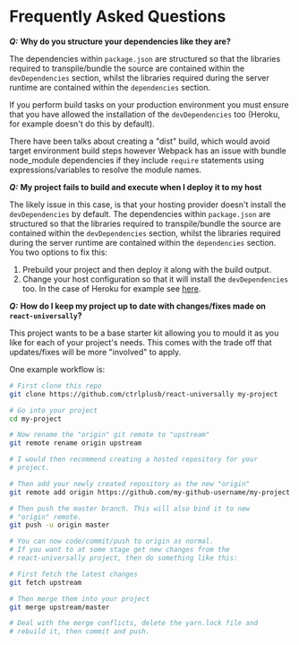 # Frequently Asked Questions

___Q:___ __Why do you structure your dependencies like they are?__

The dependencies within `package.json` are structured so that the libraries required to transpile/bundle the source are contained within the `devDependencies` section, whilst the libraries required during the server runtime are contained within the `dependencies` section.

If you perform build tasks on your production environment you must ensure that you have allowed the installation of the `devDependencies` too (Heroku, for example doesn't do this by default).

There have been talks about creating a "dist" build, which would avoid target environment build steps however Webpack has an issue with bundle node_module dependencies if they include `require` statements using expressions/variables to resolve the module names.

___Q:___ __My project fails to build and execute when I deploy it to my host__

The likely issue in this case, is that your hosting provider doesn't install the `devDependencies` by default.  The dependencies within `package.json` are structured so that the libraries required to transpile/bundle the source are contained within the `devDependencies` section, whilst the libraries required during the server runtime are contained within the `dependencies` section.
You two options to fix this:

 1. Prebuild your project and then deploy it along with the build output.
 2. Change your host configuration so that it will install the `devDependencies` too.  In the case of Heroku for example see [here](https://devcenter.heroku.com/articles/nodejs-support#devdependencies).

___Q:___ __How do I keep my project up to date with changes/fixes made on `react-universally`?__

This project wants to be a base starter kit allowing you to mould it as you like for each of your project's needs.  This comes with the trade off that updates/fixes will be more "involved" to apply.

One example workflow is:

```bash
# First clone this repo
git clone https://github.com/ctrlplusb/react-universally my-project

# Go into your project
cd my-project

# Now rename the "origin" git remote to "upstream"
git remote rename origin upstream

# I would then recommend creating a hosted repository for your
# project.

# Then add your newly created repository as the new "origin"
git remote add origin https://github.com/my-github-username/my-project

# Then push the master branch. This will also bind it to new
# "origin" remote.
git push -u origin master

# You can now code/commit/push to origin as normal.
# If you want to at some stage get new changes from the
# react-universally project, then do something like this:

# First fetch the latest changes
git fetch upstream

# Then merge them into your project
git merge upstream/master

# Deal with the merge conflicts, delete the yarn.lock file and
# rebuild it, then commit and push.
```
